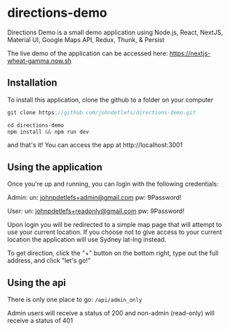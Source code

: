 # directions-demo

Directions Demo is a small demo application using Node.js, React, NextJS, Material UI, Google Maps API, Redux, Thunk, & Persist

The live demo of the application can be accessed here: https://nextjs-wheat-gamma.now.sh

## Installation

To install this application, clone the github to a folder on your computer

```javascript
git clone https://github.com/johndetlefs/directions-demo.git
```

```javascript
cd directions-demo
npm install && npm run dev
```

and that's it! You can access the app at http://localhost:3001

## Using the application

Once you're up and running, you can login with the following credentials:

Admin:
un: johnpdetlefs+admin@gmail.com
pw: 9Password!

User:
un: johnpdetlefs+readonly@gmail.com
pw: 9Password!

Upon login you will be redirected to a simple map page that will attempt to use your current location. If you choose not to give access to your current location the application will use Sydney lat-lng instead.

To get direction, click the "+" button on the bottom right, type out the full address, and click "let's go!"

## Using the api

There is only one place to go: `/api/admin_only`

Admin users will receive a status of 200 and non-admin (read-only) will receive a status of 401

